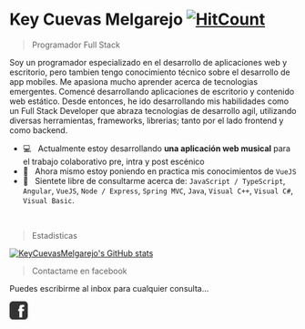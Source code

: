 <!--
**KeyCuevasMelgarejo/KeyCuevasMelgarejo** is a ✨ _special_ ✨ repository because its `README.md` (this file) appears on your GitHub profile.-->
# Key Cuevas Melgarejo [![HitCount](http://hits.dwyl.com/KeyCuevasMelgarejo/KeyCuevasMelgarejo.svg)](http://hits.dwyl.com/KeyCuevasMelgarejo/KeyCuevasMelgarejo)

>Programador Full Stack

Soy un programador especializado en el desarrollo de aplicaciones web y escritorio, pero tambien tengo conocimiento técnico sobre el desarrollo de app mobiles. Me apasiona mucho aprender acerca de tecnologias emergentes. Comencé desarrollando aplicaciones de escritorio y contenido web estático. Desde entonces, he ido desarrollando mis habilidades como un Full Stack Developer que abraza tecnologias de desarrollo agil, utilizando diversas herramientas, frameworks, librerias; tanto por el lado frontend y como backend.

  * 💻 &nbsp; Actualmente estoy desarrollando **una aplicación web musical** para el trabajo colaborativo pre, intra y post escénico
  * 🌱 &nbsp; Ahora mismo estoy poniendo en practica mis conocimientos de `VueJS`
  * 💬 &nbsp; Sientete libre de consultarme acerca de:
  `JavaScript / TypeScript`, `Angular`, `VueJS`, `Node / Express`, `Spring MVC`, `Java`, `Visual C++`, `Visual C#`, `Visual Basic`.
<br >

>Estadisticas

[![KeyCuevasMelgarejo's GitHub stats](https://github-readme-stats.vercel.app/api?username=KeyCuevasMelgarejo&show_icons=true)](https://github.com/KeyCuevasMelgarejo)

>Contactame en facebook

Puedes escribirme al inbox para cualquier consulta...

[![Facebook](https://raw.githubusercontent.com/KeyCuevasMelgarejo/KeyCuevasMelgarejo/master/facebook-icon.png)](https://www.facebook.com/key.cuevasmelgarejo/)
<!-- ![Header](https://raw.githubusercontent.com/KeyCuevasMelgarejo/KeyCuevasMelgarejo/master/cabecera.png)-->
